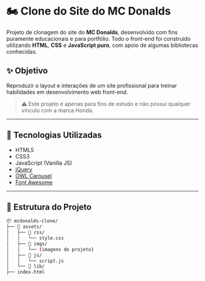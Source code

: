 # 🏍️ Clone do Site do MC Donalds

Projeto de clonagem do site do **MC Donalds**, desenvolvido com fins puramente educacionais e para portfólio. Todo o front-end foi construído utilizando **HTML**, **CSS** e **JavaScript puro**, com apoio de algumas bibliotecas conhecidas.

## ✨ Objetivo

Reproduzir o layout e interações de um site profissional para treinar habilidades em desenvolvimento web front-end.

> ⚠️ Este projeto é apenas para fins de estudo e não possui qualquer vínculo com a marca Honda.

---

## 🚀 Tecnologias Utilizadas

- HTML5
- CSS3
- JavaScript (Vanilla JS)
- [jQuery](https://jquery.com/)
- [OWL Carousel](https://owlcarousel2.github.io/OwlCarousel2/)
- [Font Awesome](https://fontawesome.com/)

---

## 📁 Estrutura do Projeto

```bash
📦 mcdonalds-clone/
├── 📁 assets/
│   ├── 📁 css/
│   │   └── style.css
│   ├── 📁 imgs/
│   │   └── (imagens do projeto)
│   ├── 📁 js/
│   │   └── script.js
│   └── 📁 lib/
├── index.html

